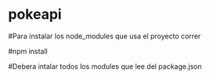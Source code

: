 # pokeapi

#Para instalar los node_modules que usa el proyecto correr

#npm install

#Debera intalar todos los modules que lee del package.json

